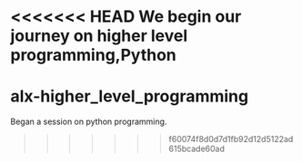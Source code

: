 <<<<<<< HEAD
We begin our journey on higher level programming,Python
=======
# alx-higher_level_programming
Began a session on python programming.
>>>>>>> f60074f8d0d7d1fb92d12d5122ad615bcade60ad
